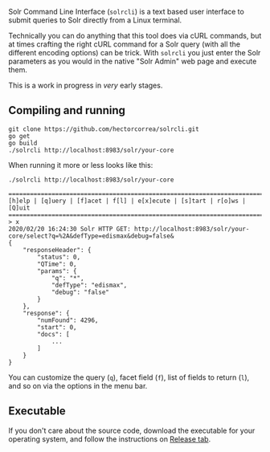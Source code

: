 Solr Command Line Interface (`solrcli`) is a text based user interface to submit
queries to Solr directly from a Linux terminal.

Technically you can do anything that this tool does via cURL commands, but at
times crafting the right cURL command for a Solr query (with all the different
encoding options) can be trick. With `solrcli` you just enter the Solr
parameters as you would in the native "Solr Admin" web page and execute them.

This is a work in progress in *very* early stages.

## Compiling and running
```
git clone https://github.com/hectorcorrea/solrcli.git
go get
go build
./solrcli http://localhost:8983/solr/your-core
```

When running it more or less looks like this:
```
./solrcli http://localhost:8983/solr/your-core

==============================================================================
[h]elp | [q]uery | [f]acet | f[l] | e[x]ecute | [s]tart | r[o]ws | [Q]uit
==============================================================================
> x
2020/02/20 16:24:30 Solr HTTP GET: http://localhost:8983/solr/your-core/select?q=%2A&defType=edismax&debug=false&
{
	"responseHeader": {
		"status": 0,
		"QTime": 0,
		"params": {
			"q": "*",
			"defType": "edismax",
			"debug": "false"
		}
	},
	"response": {
		"numFound": 4296,
		"start": 0,
		"docs": [
            ...
        ]
    }
}
```

You can customize the query (`q`), facet field (`f`), list of fields to return
(`l`), and so on via the options in the menu bar.


## Executable

If you don't care about the source code, download the executable for your operating
system, and follow the instructions on [Release tab](https://github.com/hectorcorrea/solrcli/releases).

